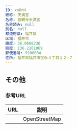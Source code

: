 ```yaml
---
ID: xnDnH
総称: 天満宮
名称: 普観寺天満宮
名称読み: null
別名: null
都道府県: 福井県
区域: 福井市
緯度: 36.0688236
経度: 136.2201069
郵便番号: 9100004
住所: 福井県福井市宝永４丁目１２−７
---
```


## その他

### 参考URL

| URL | 説明          |
| --- | ------------- |
|     | OpenStreetMap |
